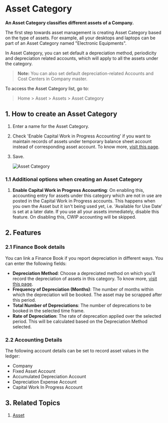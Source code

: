 <!-- add-breadcrumbs -->
# Asset Category

**An Asset Category classifies different assets of a Company.**

The first step towards asset management is creating Asset Category based on the type of assets. For example, all your desktops and laptops can be part of an Asset Category named "Electronic Equipments".

In Asset Category, you can set default a depreciation method, periodicity and depreciation related accounts, which will apply to all the assets under the category.

> **Note:** You can also set default depreciation-related Accounts and Cost Centers in Company master.

To access the Asset Category list, go to:
> Home > Asset > Assets > Asset Category

## 1. How to create an Asset Category
1. Enter a name for the Asset Category.
1. Check 'Enable Capital Work in Progress Accounting' if you want to maintain records of assets under temporary balance sheet account instead of corresponding asset account. To know more, [visit this page](/docs/user/manual/en/asset/purchasing-an-asset).
1. Save.

    ![Asset Category](/docs/assets/img/asset/asset-category.png)

### 1.1 Additional options when creating an Asset Category
1. **Enable Capital Work in Progress Accounting**: On enabling this, accounting entry for assets under this category which are not in use are posted in the Capital Work in Progress accounts. This happens when you own the Asset but it isn't being used yet, i.e. 'Available for Use Date' is set at a later date. If you use all your assets immediately, disable this feature. On disabling this, CWIP accounting will be skipped.

## 2. Features
### 2.1 Finance Book details
You can link a Finance Book if you report depreciation in different ways. You can enter the following fields:

* **Depreciation Method**: Choose a depreciated method on which you'll record the depreciation of assets in this category. To know more, [visit this page](/docs/user/manual/en/asset/asset-depreciation).
* **Frequency of Depreciation (Months)**: The number of months within which the depreciation will be booked. The asset may be scrapped after this period.
* **Total Number of Depreciations**: The number of deprecations to be booked in the selected time frame.
* **Rate of Depreciation**: The rate of deprecation applied over the selected period. This will be calculated based on the Depreciation Method selected.

### 2.2 Accounting Details

The following account details can be set to record asset values in the ledger: 

* Company
* Fixed Asset Account
* Accumulated Depreciation Account
* Depreciation Expense Account
* Capital Work In Progress Account

## 3. Related Topics
1. [Asset](/docs/user/manual/en/asset/asset)
